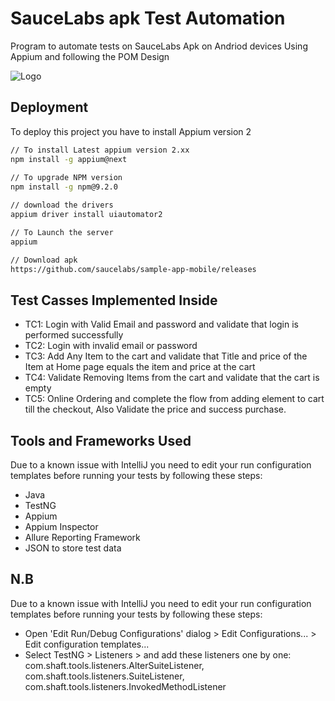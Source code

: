 
# SauceLabs apk Test Automation 

Program to automate tests on SauceLabs Apk on Andriod devices Using Appium and following the POM Design





![Logo](https://seeklogo.com/images/S/sauce-labs-logo-413E1BDE63-seeklogo.com.png)


## Deployment

To deploy this project you have to install Appium version 2

```bash
// To install Latest appium version 2.xx
npm install -g appium@next
 
// To upgrade NPM version 
npm install -g npm@9.2.0

// download the drivers
appium driver install uiautomator2

// To Launch the server 
appium

// Download apk
https://github.com/saucelabs/sample-app-mobile/releases
```


## Test Casses Implemented Inside

- TC1: Login with Valid Email and password and validate that login is performed successfully
- TC2: Login with invalid email or password
- TC3: Add Any Item to the cart and validate that Title and price of the Item at Home page equals the item and price at the cart
- TC4: Validate Removing Items from the cart and validate that the cart is empty
- TC5: Online Ordering and complete the flow from adding element to cart till the checkout, Also Validate the price and success purchase.


## Tools and Frameworks Used
Due to a known issue with IntelliJ you need to edit your run configuration templates before running your tests by following these steps:
-  Java
-  TestNG
-  Appium
-  Appium Inspector
-  Allure Reporting Framework
- JSON to store test data

## N.B
Due to a known issue with IntelliJ you need to edit your run configuration templates before running your tests by following these steps:
- Open 'Edit Run/Debug Configurations' dialog > Edit Configurations... > Edit configuration templates...
- Select TestNG > Listeners > and add these listeners one by one:
com.shaft.tools.listeners.AlterSuiteListener, com.shaft.tools.listeners.SuiteListener, com.shaft.tools.listeners.InvokedMethodListener